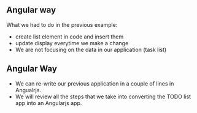 ## Angular way

What we had to do in the previous example:

- create list element in code and insert them
- update display everytime we make a change
- We are not focusing on the data in our application (task list)


## Angular Way

- We can re-write our previous application in a couple of lines in Angualrjs.
- We will review all the steps that we take into converting the TODO list app into an Angularjs app.
